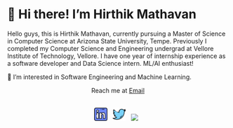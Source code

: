 # 👋 Hi there! I’m Hirthik Mathavan

Hello guys, this is Hirthik Mathavan, currently pursuing a Master of Science in Computer Science at Arizona State University, Tempe. Previously I completed my Computer Science and Engineering undergrad at Vellore Institute of Technology, Vellore. I have one year of internship experience as a software developer and Data Science intern. ML/AI enthusiast!

👀 I’m interested in Software Engineering and Machine Learning.
<div align="center">  Reach me at <a href = "mailto: hirthik2000@gmail.com">Email</a> </div>
<br>
<div align="center">
 
  
<p align='center'>
   <a href="https://www.linkedin.com/in/hirthik-mathavan/"><img height="30" src="https://raw.githubusercontent.com/8bithemant/8bithemant/master/linkedin.png?raw=true"></a>&nbsp;&nbsp;
<a href="https://twitter.com/HirthikMathavan"><img height="30" src="https://raw.githubusercontent.com/8bithemant/8bithemant/master/twitter.png?raw=true"></a>&nbsp;&nbsp;
 <a href="https://www.instagram.com/hirthik_mathavan/"><img height="30" src="https://raw.githubusercontent.com/Raymo111/Raymo111/master/socials/instagram.svg"></a>&nbsp;&nbsp;
 </p> </div>

<!---
Hirthik-Mathavan/Hirthik-Mathavan is a ✨ special ✨ repository because its `README.md` (this file) appears on your GitHub profile.
You can click the Preview link to take a look at your changes.
--->
